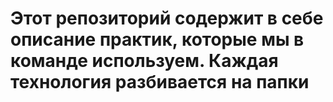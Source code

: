 # Этот репозиторий содержит в себе описание практик, которые мы в команде используем. Каждая технология разбивается на папки
